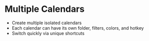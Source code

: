 # Multiple Calendars

- Create multiple isolated calendars
- Each calendar can have its own folder, filters, colors, and hotkey
- Switch quickly via unique shortcuts

